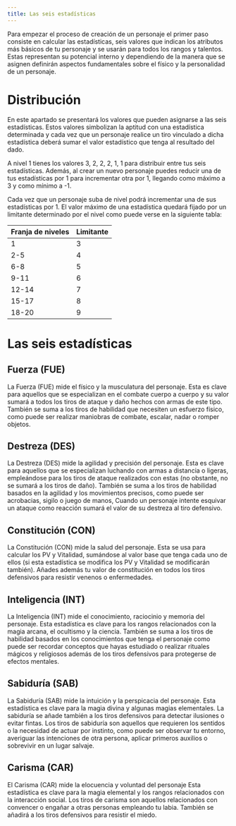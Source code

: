 ```yaml
---
title: Las seis estadísticas
---
```


Para empezar el proceso de creación de un personaje el primer paso consiste en calcular las estadísticas, seis valores que indican los atributos más básicos de tu personaje y se usarán para todos los rangos y talentos. Estas representan su potencial interno y dependiendo de la manera que se asignen definirán aspectos fundamentales sobre el físico y la personalidad de un personaje.

# Distribución

En este apartado se presentará los valores que pueden asignarse a las seis estadísticas. Estos valores simbolizan la aptitud con una estadística determinada y cada vez que un personaje realice un tiro vinculado a dicha estadística deberá sumar el valor estadístico que tenga al resultado del dado.

A nivel 1 tienes los valores 3, 2, 2, 2, 1, 1 para distribuir entre tus seis estadísticas.  Además, al crear un nuevo personaje puedes reducir una de tus estadísticas por 1 para incrementar otra por 1, llegando como máximo a 3 y como mínimo a -1.

Cada vez que un personaje suba de nivel podrá incrementar una de sus estadísticas por 1. El valor máximo de una estadística quedará fijado por un limitante determinado por el nivel como puede verse en la siguiente tabla:

| Franja de niveles | Limitante |
| ----------------- | --------- |
| 1                 | 3         |
| 2-5               | 4         |
| 6-8               | 5         |
| 9-11              | 6         |
| 12-14             | 7         |
| 15-17             | 8         |
| 18-20             | 9         |

# Las seis estadísticas

## **Fuerza** (FUE)

La Fuerza (FUE) mide el físico y la musculatura del personaje. Esta es clave para aquellos que se especializan en el combate cuerpo a cuerpo y su valor sumará a todos los tiros de ataque y daño hechos con armas de este tipo. También se suma a los tiros de habilidad que necesiten un esfuerzo físico, como puede ser realizar maniobras de combate, escalar, nadar o romper objetos.

## **Destreza** (DES) 

La Destreza (DES) mide la agilidad y precisión del personaje. Esta es clave para aquellos que se especializan luchando con armas a distancia o ligeras, empleándose para los tiros de ataque realizados con estas (no obstante, no se sumará a los tiros de daño). También se suma a los tiros de habilidad basados en la agilidad y los movimientos precisos, como puede ser acrobacias, sigilo o juego de manos, Cuando un personaje intente esquivar un ataque como reacción sumará el valor de su destreza al tiro defensivo.

## **Constitución (CON)**  

La Constitución (CON) mide la salud del personaje. Esta se usa para calcular los PV y Vitalidad, sumándose al valor base que tenga cada uno de ellos (si esta estadística se modifica los PV y Vitalidad se modificarán también). Añades además tu valor de constitución en todos los tiros defensivos para resistir venenos o enfermedades. 

## **Inteligencia (INT)**

 La Inteligencia (INT) mide el conocimiento, raciocinio y memoria del personaje. Esta estadística es clave para los rangos relacionados con la magia arcana, el ocultismo y la ciencia. También se suma a los tiros de habilidad basados en los conocimientos que tenga el personaje como puede ser recordar conceptos que hayas estudiado o realizar rituales mágicos y religiosos además de los tiros defensivos para protegerse de efectos mentales.

## **Sabiduría (SAB)** 

La Sabiduría (SAB) mide la intuición y la perspicacia del personaje. Esta estadística es clave para la magia divina y algunas magias elementales. La sabiduría se añade también a los tiros defensivos para detectar ilusiones o evitar fintas. Los tiros de sabiduría son aquellos que requieren los sentidos o la necesidad de actuar por instinto, como puede ser observar tu entorno, averiguar las intenciones de otra persona, aplicar primeros auxilios o sobrevivir en un lugar salvaje.

## **Carisma (CAR)** 

El Carisma (CAR) mide la elocuencia y voluntad del personaje Esta estadística es clave para la magia elemental y los rangos relacionados con la interacción social. Los tiros de carisma son aquellos relacionados con convencer o engañar a otras personas empleando tu labia. También se añadirá a los tiros defensivos para resistir el miedo.

<div style="page-break-after: always; break-after: page;"></div>

